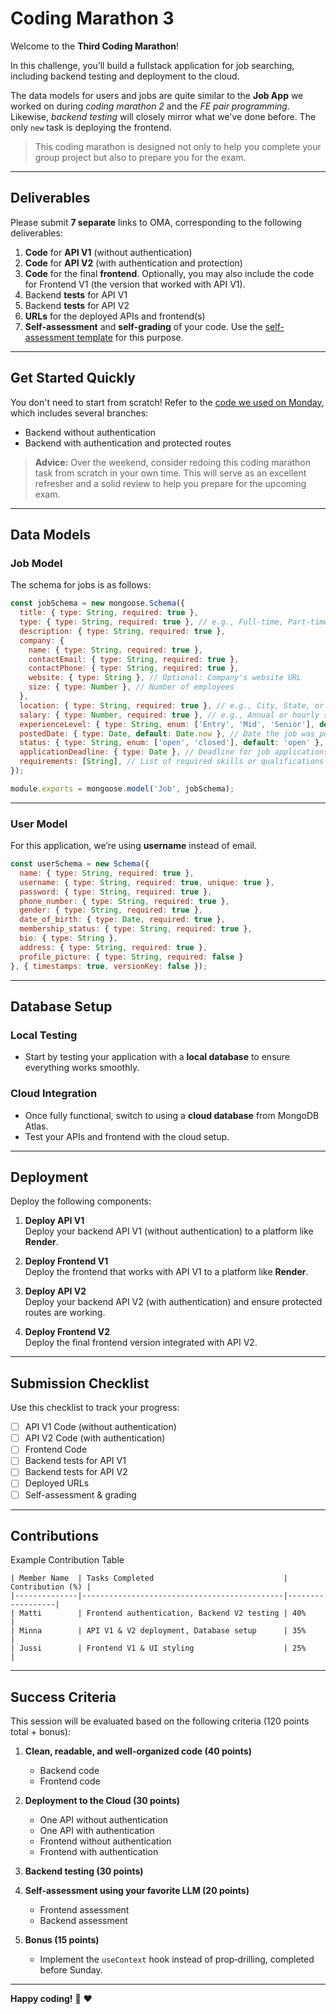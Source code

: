 # Coding Marathon 3

Welcome to the **Third Coding Marathon**! 

In this challenge, you’ll build a fullstack application for job searching, including backend testing and deployment to the cloud.

The data models for users and jobs are quite similar to the **Job App** we worked on during *coding marathon 2* and the *FE pair programming*. Likewise, *backend testing* will closely mirror what we've done before. The only `new` task is deploying the frontend.

> This coding marathon is designed not only to help you complete your group project but also to prepare you for the exam.

---

## Deliverables

Please submit **7 separate** links to OMA, corresponding to the following deliverables:

1. **Code** for **API V1** (without authentication)
2. **Code** for **API V2** (with authentication and protection)
3. **Code** for the final **frontend**. Optionally, you may also include the code for Frontend V1 (the version that worked with API V1).
4. Backend **tests** for API V1
5. Backend **tests** for API V2
6. **URLs** for the deployed APIs and frontend(s)
7. **Self-assessment** and **self-grading** of your code. Use the [self-assessment template](./cm-template.md) for this purpose.

---

## Get Started Quickly

You don't need to start from scratch! Refer to the [code we used on Monday](https://github.com/tx00-resources-en/week7-fepp-en), which includes several branches: 
- Backend without authentication
- Backend with authentication and protected routes

> **Advice:** Over the weekend, consider redoing this coding marathon task from scratch in your own time. This will serve as an excellent refresher and a solid review to help you prepare for the upcoming exam.

---

## Data Models

### Job Model

The schema for jobs is as follows:

```js
const jobSchema = new mongoose.Schema({
  title: { type: String, required: true },
  type: { type: String, required: true }, // e.g., Full-time, Part-time, Contract
  description: { type: String, required: true },
  company: {
    name: { type: String, required: true },
    contactEmail: { type: String, required: true },
    contactPhone: { type: String, required: true },
    website: { type: String }, // Optional: Company's website URL
    size: { type: Number }, // Number of employees
  },
  location: { type: String, required: true }, // e.g., City, State, or Remote
  salary: { type: Number, required: true }, // e.g., Annual or hourly salary
  experienceLevel: { type: String, enum: ['Entry', 'Mid', 'Senior'], default: 'Entry' }, // Experience level
  postedDate: { type: Date, default: Date.now }, // Date the job was posted
  status: { type: String, enum: ['open', 'closed'], default: 'open' }, // Job status (open/closed)
  applicationDeadline: { type: Date }, // Deadline for job applications  
  requirements: [String], // List of required skills or qualifications
});

module.exports = mongoose.model('Job', jobSchema);
```

---

### User Model

For this application, we’re using **username** instead of email. 


```js
const userSchema = new Schema({
  name: { type: String, required: true },
  username: { type: String, required: true, unique: true },
  password: { type: String, required: true },
  phone_number: { type: String, required: true },
  gender: { type: String, required: true },
  date_of_birth: { type: Date, required: true },
  membership_status: { type: String, required: true },
  bio: { type: String },
  address: { type: String, required: true },
  profile_picture: { type: String, required: false }
}, { timestamps: true, versionKey: false });
```

---

## Database Setup

### Local Testing
- Start by testing your application with a **local database** to ensure everything works smoothly.

### Cloud Integration
- Once fully functional, switch to using a **cloud database** from MongoDB Atlas.  
- Test your APIs and frontend with the cloud setup.

---

## Deployment

Deploy the following components:

1. **Deploy API V1**  
   Deploy your backend API V1 (without authentication) to a platform like **Render**.
   
2. **Deploy Frontend V1**  
   Deploy the frontend that works with API V1 to a platform like **Render**.

3. **Deploy API V2**  
   Deploy your backend API V2 (with authentication) and ensure protected routes are working.

4. **Deploy Frontend V2**  
   Deploy the final frontend version integrated with API V2.

---

## Submission Checklist

Use this checklist to track your progress:

- [ ] API V1 Code (without authentication)  
- [ ] API V2 Code (with authentication)  
- [ ] Frontend Code  
- [ ] Backend tests for API V1  
- [ ] Backend tests for API V2  
- [ ] Deployed URLs  
- [ ] Self-assessment & grading  

---

## Contributions

Example Contribution Table

```plaintext
| Member Name  | Tasks Completed                             | Contribution (%) |
|--------------|---------------------------------------------|------------------|
| Matti        | Frontend authentication, Backend V2 testing | 40%              |
| Minna        | API V1 & V2 deployment, Database setup      | 35%              |
| Jussi        | Frontend V1 & UI styling                    | 25%              |
```


---

## Success Criteria

This session will be evaluated based on the following criteria (120 points total + bonus):

1. **Clean, readable, and well-organized code (40 points)**  
   - Backend code  
   - Frontend code  

2. **Deployment to the Cloud (30 points)**  
   - One API without authentication  
   - One API with authentication  
   - Frontend without authentication  
   - Frontend with authentication  

3. **Backend testing (30 points)**  

4. **Self-assessment using your favorite LLM (20 points)**  
   - Frontend assessment  
   - Backend assessment  

5. **Bonus (15 points)**  
   - Implement the `useContext` hook instead of prop‑drilling, completed before Sunday.
   <!-- - Otherwise, we’ll cover it in next Monday’s pair programming session. -->

---

**Happy coding!** :rocket: :heart:
